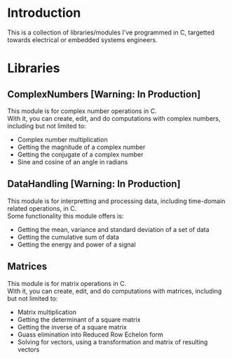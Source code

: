 # Introduction
This is a collection of libraries/modules I've programmed in C, targetted towards electrical or embedded systems engineers.
 # Libraries
 ## ComplexNumbers [Warning: In Production]
This module is for complex number operations in C.<br>
With it, you can create, edit, and do computations with complex numbers, including but not limited to:
- Complex number multiplication
- Getting the magnitude of a complex number
- Getting the conjugate of a complex number
- Sine and cosine of an angle in radians

 ## DataHandling [Warning: In Production]
This module is for interpretting and processing data, including time-domain related operations, in C.<br>
Some functionality this module offers is:
- Getting the mean, variance and standard deviation of a set of data
- Getting the cumulative sum of data
- Getting the energy and power of a signal

 ## Matrices
 This module is for matrix operations in C.<br>
With it, you can create, edit, and do computations with matrices, including but not limited to:
- Matrix multiplication
- Getting the determinant of a square matrix
- Getting the inverse of a square matrix
- Guass elimination into Reduced Row Echelon form
- Solving for vectors, using a transformation and matrix of resulting vectors